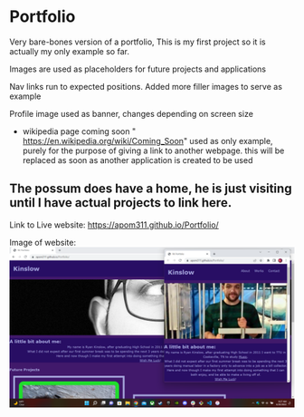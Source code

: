 # Portfolio

Very bare-bones version of a portfolio, This is my first project so it is actually my only example so far.

Images are used as placeholders for future projects and applications

Nav links run to expected positions. Added more filler images to serve as example

Profile image used as banner, changes depending on screen size

* wikipedia page coming soon " https://en.wikipedia.org/wiki/Coming_Soon" used as only example, purely for the purpose of giving a link to another webpage. this will be replaced as soon as another application is created to be used 

## The possum does have a home, he is just visiting until I have actual projects to link here.

Link to Live website: https://apom311.github.io/Portfolio/

Image of website: 
![portfolio demo](./assets/images/portfolioImage.png)